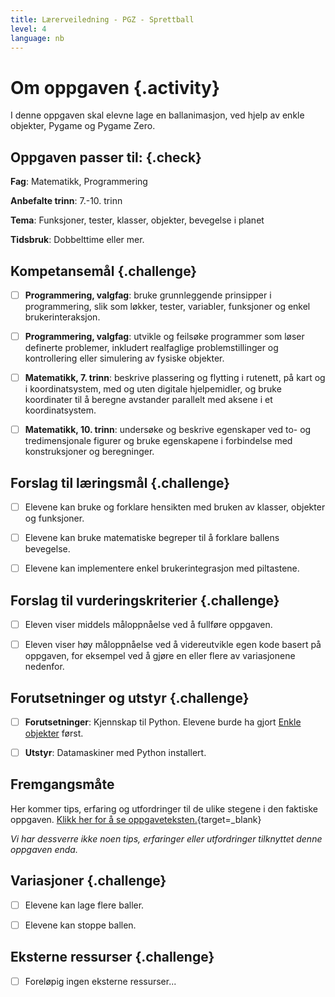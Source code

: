 ```yaml
---
title: Lærerveiledning - PGZ - Sprettball
level: 4
language: nb
---
```



# Om oppgaven {.activity}

I denne oppgaven skal elevne lage en ballanimasjon, ved hjelp av enkle objekter,
Pygame og Pygame Zero.

## Oppgaven passer til: {.check}

 __Fag__: Matematikk, Programmering

__Anbefalte trinn__: 7.-10. trinn

__Tema__: Funksjoner, tester, klasser, objekter, bevegelse i planet

__Tidsbruk__: Dobbelttime eller mer.

## Kompetansemål {.challenge}

- [ ] __Programmering, valgfag__: bruke grunnleggende prinsipper i
       programmering, slik som løkker, tester, variabler, funksjoner og enkel
       brukerinteraksjon.

- [ ] __Programmering, valgfag__: utvikle og feilsøke programmer som løser
       definerte problemer, inkludert realfaglige problemstillinger og
       kontrollering eller simulering av fysiske objekter.

- [ ] __Matematikk, 7. trinn__: beskrive plassering og flytting i rutenett, på
       kart og i koordinatsystem, med og uten digitale hjelpemidler, og bruke
       koordinater til å beregne avstander parallelt med aksene i et
       koordinatsystem.

- [ ] __Matematikk, 10. trinn__: undersøke og beskrive egenskaper ved to- og
       tredimensjonale figurer og bruke egenskapene i forbindelse med
       konstruksjoner og beregninger.

## Forslag til læringsmål {.challenge}

- [ ] Elevene kan bruke og forklare hensikten med bruken av klasser, objekter og
      funksjoner.

- [ ] Elevene kan bruke matematiske begreper til å forklare ballens bevegelse.

- [ ] Elevene kan implementere enkel brukerintegrasjon med piltastene.

## Forslag til vurderingskriterier {.challenge}

- [ ] Eleven viser middels måloppnåelse ved å fullføre oppgaven.

- [ ] Eleven viser høy måloppnåelse ved å videreutvikle egen kode basert på
  oppgaven, for eksempel ved å gjøre en eller flere av variasjonene nedenfor.

## Forutsetninger og utstyr {.challenge}

- [ ] __Forutsetninger__: Kjennskap til Python. Elevene burde ha gjort [Enkle
       objekter](../enkle_objekter/enkle_objekter.html) først.

- [ ] __Utstyr__: Datamaskiner med Python installert.

## Fremgangsmåte

Her kommer tips, erfaring og utfordringer til de ulike stegene i den faktiske
oppgaven. [Klikk her for å se
oppgaveteksten.](../sprettball/sprettball.html){target=_blank}

_Vi har dessverre ikke noen tips, erfaringer eller utfordringer tilknyttet denne
oppgaven enda._

## Variasjoner {.challenge}

- [ ] Elevene kan lage flere baller.

- [ ] Elevene kan stoppe ballen.

## Eksterne ressurser {.challenge}

- [ ] Foreløpig ingen eksterne ressurser...

